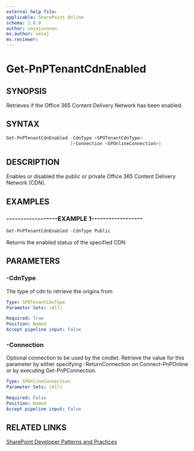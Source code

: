```yaml
---
external help file:
applicable: SharePoint Online
schema: 2.0.0
author: vesajuvonen
ms.author: vesaj
ms.reviewer:
---
```

# Get-PnPTenantCdnEnabled

## SYNOPSIS
Retrieves if the Office 365 Content Delivery Network has been enabled.

## SYNTAX 

```powershell
Get-PnPTenantCdnEnabled -CdnType <SPOTenantCdnType>
                        [-Connection <SPOnlineConnection>]
```

## DESCRIPTION
Enables or disabled the public or private Office 365 Content Delivery Network (CDN).

## EXAMPLES

### ------------------EXAMPLE 1------------------
```powershell
Get-PnPTenantCdnEnabled -CdnType Public
```

Returns the enabled status of the specified CDN

## PARAMETERS

### -CdnType
The type of cdn to retrieve the origins from

```yaml
Type: SPOTenantCdnType
Parameter Sets: (All)

Required: True
Position: Named
Accept pipeline input: False
```

### -Connection
Optional connection to be used by the cmdlet. Retrieve the value for this parameter by either specifying -ReturnConnection on Connect-PnPOnline or by executing Get-PnPConnection.

```yaml
Type: SPOnlineConnection
Parameter Sets: (All)

Required: False
Position: Named
Accept pipeline input: False
```

## RELATED LINKS

[SharePoint Developer Patterns and Practices](https://aka.ms/sppnp)
